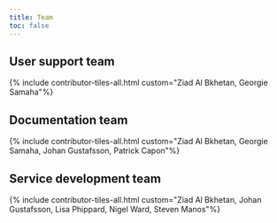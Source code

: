 ```yaml
---
title: Team
toc: false
---
```


## User support team
{% include contributor-tiles-all.html custom="Ziad Al Bkhetan, Georgie Samaha"%}

## Documentation team
{% include contributor-tiles-all.html custom="Ziad Al Bkhetan, Georgie Samaha, Johan Gustafsson, Patrick Capon"%}

## Service development team

{% include contributor-tiles-all.html custom="Ziad Al Bkhetan, Johan Gustafsson, Lisa Phippard, Nigel Ward, Steven Manos"%}


